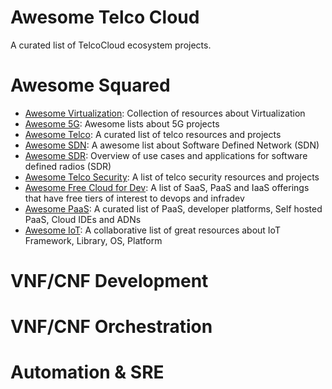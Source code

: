 # Awesome Telco Cloud

A curated list of TelcoCloud ecosystem projects.

# Awesome Squared

  - [Awesome Virtualization](https://github.com/Wenzel/awesome-virtualization): Collection of resources about Virtualization
  - [Awesome 5G](https://github.com/calee0219/awesome-5g): Awesome lists about 5G projects
  - [Awesome Telco](https://github.com/ravens/awesome-telco): A curated list of telco resources and projects
  - [Awesome SDN](https://github.com/sdnds-tw/awesome-sdn): A awesome list about Software Defined Network (SDN)
  - [Awesome SDR](https://github.com/mendel5/sdr): Overview of use cases and applications for software defined radios (SDR)
  - [Awesome Telco Security](https://github.com/Lofmir/awesome-telco-security): A list of telco security resources and projects
  - [Awesome Free Cloud for Dev](https://github.com/ripienaar/free-for-dev): A list of SaaS, PaaS and IaaS offerings that have free tiers of interest to devops and infradev
  - [Awesome PaaS](https://github.com/debarshibasak/awesome-paas): A curated list of PaaS, developer platforms, Self hosted PaaS, Cloud IDEs and ADNs
  - [Awesome IoT](https://github.com/phodal/awesome-iot): A collaborative list of great resources about IoT Framework, Library, OS, Platform

# VNF/CNF Development

# VNF/CNF Orchestration 

# Automation & SRE
